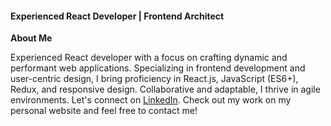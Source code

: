 
#### Experienced React Developer | Frontend Architect
**About Me**

Experienced React developer with a focus on crafting dynamic and performant web applications. Specializing in frontend development and user-centric design, I bring proficiency in React.js, JavaScript (ES6+), Redux, and responsive design. Collaborative and adaptable, I thrive in agile environments. Let's connect on [LinkedIn](https://www.linkedin.com/in/luka-vlahovic-657162281/). Check out my work on my personal website and feel free to contact me!















